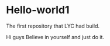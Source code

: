 # Hello-world1
The first repository that LYC had build.

Hi guys
Believe in yourself and just do it.
